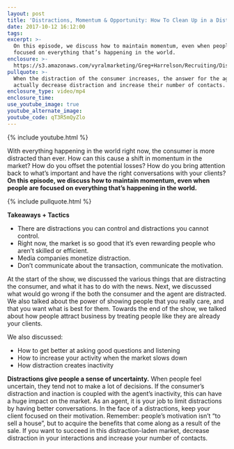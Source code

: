 ```yaml
---
layout: post
title: 'Distractions, Momentum & Opportunity: How To Clean Up in a Distracted Market'
date: 2017-10-12 16:12:00
tags:
excerpt: >-
  On this episode, we discuss how to maintain momentum, even when people are
  focused on everything that’s happening in the world.
enclosure: >-
  https://s3.amazonaws.com/vyralmarketing/Greg+Harrelson/Recruiting/Distractions.mp4
pullquote: >-
  When the distraction of the consumer increases, the answer for the agent is to
  actually decrease distraction and increase their number of contacts.
enclosure_type: video/mp4
enclosure_time:
use_youtube_image: true
youtube_alternate_image:
youtube_code: qT3R5mQyZlo
---
```


{% include youtube.html %}

With everything happening in the world right now, the consumer is more distracted than ever. How can this cause a shift in momentum in the market? How do you offset the potential losses? How do you bring attention back to what’s important and have the right conversations with your clients? **On this episode, we discuss how to maintain momentum, even when people are focused on everything that’s happening in the world.**

{% include pullquote.html %}

**Takeaways + Tactics**

* There are distractions you can control and distractions you cannot control.
* Right now, the market is so good that it’s even rewarding people who aren’t skilled or efficient.
* Media companies monetize distraction.
* Don’t communicate about the transaction, communicate the motivation.

At the start of the show, we discussed the various things that are distracting the consumer, and what it has to do with the news. Next, we discussed what would go wrong if the both the consumer and the agent are distracted. We also talked about the power of showing people that you really care, and that you want what is best for them. Towards the end of the show, we talked about how people attract business by treating people like they are already your clients.

We also discussed:

* How to get better at asking good questions and listening
* How to increase your activity when the market slows down
* How distraction creates inactivity

**Distractions give people a sense of uncertainty.** When people feel uncertain, they tend not to make a lot of decisions. If the consumer’s distraction and inaction is coupled with the agent’s inactivity, this can have a huge impact on the market. As an agent, it is your job to limit distractions by having better conversations. In the face of a distractions, keep your client focused on their motivation. Remember: people’s motivation isn’t “to sell a house”, but to acquire the benefits that come along as a result of the sale. If you want to succeed in this distraction-laden market, decrease distraction in your interactions and increase your number of contacts.